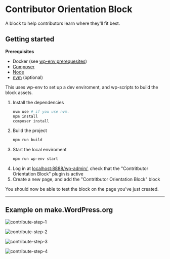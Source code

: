 # Contributor Orientation Block

A block to help contributors learn where they'll fit best. 

## Getting started

**Prerequisites**

- Docker (see [wp-env prerequesites](https://developer.wordpress.org/block-editor/reference-guides/packages/packages-env/#prerequisites))
- [Composer](https://getcomposer.org/)
- [Node](https://nodejs.org/en)
- [nvm](https://github.com/nvm-sh/nvm) (optional)

This uses wp-env to set up a dev enviroment, and wp-scripts to build the block assets.

1. Install the dependencies
    ```bash
    nvm use # if you use nvm.
    npm install
    composer install
    ```
2. Build the project
    ```bash
    npm run build
    ```
3. Start the local enviroment
    ```bash
    npm run wp-env start
    ```
4. Log in at [localhost:8888/wp-admin/](http://localhost:8888/wp-admin/), check that the "Contritbutor Orientation Block" plugin is active
5. Create a new page, and add the "Contritbutor Orientation Block" block

You should now be able to test the block on the page you've just created.

-------

## Example on make.WordPress.org

![contribute-step-1](https://github.com/ryelle/wporg-contributor-orientation/assets/541093/428c4637-d9a0-4575-9bad-584acec6726f)

![contribute-step-2](https://github.com/ryelle/wporg-contributor-orientation/assets/541093/13084aef-a0fc-4e6c-ba7a-784ad19a8203)

![contribute-step-3](https://github.com/ryelle/wporg-contributor-orientation/assets/541093/a4ec56a8-e4af-4632-9532-efd85e110f1c)

![contribute-step-4](https://github.com/ryelle/wporg-contributor-orientation/assets/541093/5a6b91ac-43c3-4671-a597-ad7e5c9020aa)
